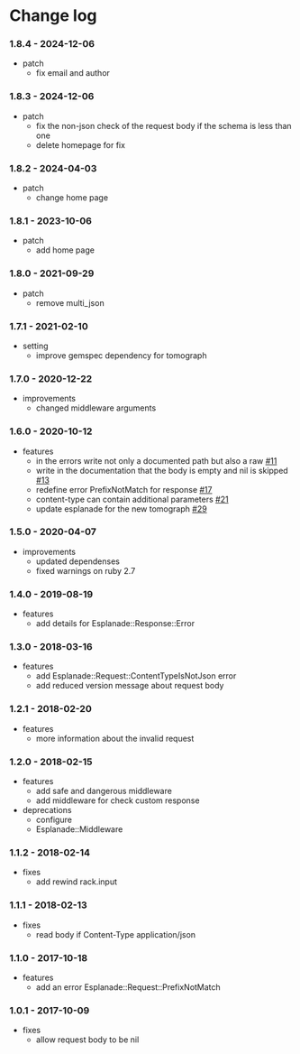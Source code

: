 # Change log

### 1.8.4 - 2024-12-06

* patch
  * fix email and author

### 1.8.3 - 2024-12-06

* patch
  * fix the non-json check of the request body if the schema is less than one
  * delete homepage for fix

### 1.8.2 - 2024-04-03

* patch
  * change home page

### 1.8.1 - 2023-10-06

* patch
  * add home page

### 1.8.0 - 2021-09-29

* patch
  * remove multi_json

### 1.7.1 - 2021-02-10

* setting
  * improve gemspec dependency for tomograph

### 1.7.0 - 2020-12-22

* improvements
  * changed middleware arguments

### 1.6.0 - 2020-10-12

* features
  * in the errors write not only a documented path but also a raw [#11](https://github.com/funbox/esplanade/issues/11)
  * write in the documentation that the body is empty and nil is skipped [#13](https://github.com/funbox/esplanade/issues/13)
  * redefine error PrefixNotMatch for response [#17](https://github.com/funbox/esplanade/issues/17)
  * content-type can contain additional parameters [#21](https://github.com/funbox/esplanade/issues/21)
  * update esplanade for the new tomograph [#29](https://github.com/funbox/esplanade/issues/29)

### 1.5.0 - 2020-04-07

* improvements
  * updated dependenses
  * fixed warnings on ruby 2.7

### 1.4.0 - 2019-08-19

* features
  * add details for Esplanade::Response::Error

### 1.3.0 - 2018-03-16

* features
  * add Esplanade::Request::ContentTypeIsNotJson error
  * add reduced version message about request body

### 1.2.1 - 2018-02-20

* features
  * more information about the invalid request

### 1.2.0 - 2018-02-15

* features
  * add safe and dangerous middleware
  * add middleware for check custom response
* deprecations
  * configure
  * Esplanade::Middleware

### 1.1.2 - 2018-02-14

* fixes
  * add rewind rack.input

### 1.1.1 - 2018-02-13

* fixes
  * read body if Content-Type application/json

### 1.1.0 - 2017-10-18

* features
  * add an error Esplanade::Request::PrefixNotMatch

### 1.0.1 - 2017-10-09

* fixes
  * allow request body to be nil
